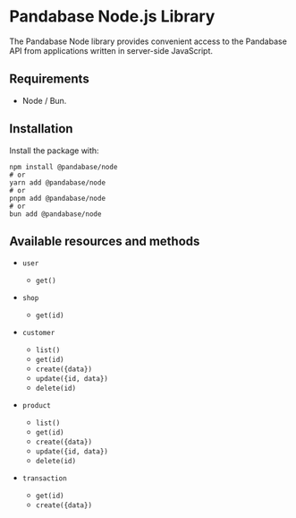 # Pandabase Node.js Library

The Pandabase Node library provides convenient access to the Pandabase API from applications written in server-side JavaScript.

## Requirements

- Node / Bun.

## Installation

Install the package with:

```
npm install @pandabase/node
# or
yarn add @pandabase/node
# or
pnpm add @pandabase/node
# or
bun add @pandabase/node
```

## Available resources and methods

- `user`

  - `get()`

- `shop`

  - `get(id)`

- `customer`

  - `list()`
  - `get(id)`
  - `create({data})`
  - `update({id, data})`
  - `delete(id)`

- `product`

  - `list()`
  - `get(id)`
  - `create({data})`
  - `update({id, data})`
  - `delete(id)`

- `transaction`

  - `get(id)`
  - `create({data})`
